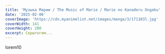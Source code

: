 ```yaml
---
title: 'Музыка Марии / The Music of Marie / Marie no Kanaderu Ongaku'
date: '2025-02-06'
coverImage: 'https://cdn.myanimelist.net/images/manga/3/171103l.jpg'
coverWidth: 141
coverHeight: 200
excerpt: Скрытогем...
---
```


lorem10
